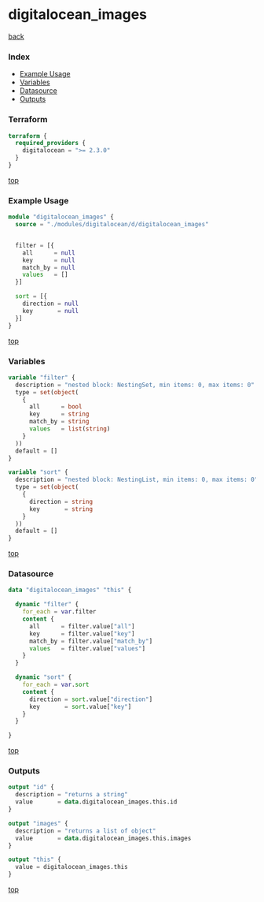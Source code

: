 # digitalocean_images

[back](../digitalocean.md)

### Index

- [Example Usage](#example-usage)
- [Variables](#variables)
- [Datasource](#datasource)
- [Outputs](#outputs)

### Terraform

```terraform
terraform {
  required_providers {
    digitalocean = ">= 2.3.0"
  }
}
```

[top](#index)

### Example Usage

```terraform
module "digitalocean_images" {
  source = "./modules/digitalocean/d/digitalocean_images"


  filter = [{
    all      = null
    key      = null
    match_by = null
    values   = []
  }]

  sort = [{
    direction = null
    key       = null
  }]
}
```

[top](#index)

### Variables

```terraform
variable "filter" {
  description = "nested block: NestingSet, min items: 0, max items: 0"
  type = set(object(
    {
      all      = bool
      key      = string
      match_by = string
      values   = list(string)
    }
  ))
  default = []
}

variable "sort" {
  description = "nested block: NestingList, min items: 0, max items: 0"
  type = set(object(
    {
      direction = string
      key       = string
    }
  ))
  default = []
}
```

[top](#index)

### Datasource

```terraform
data "digitalocean_images" "this" {

  dynamic "filter" {
    for_each = var.filter
    content {
      all      = filter.value["all"]
      key      = filter.value["key"]
      match_by = filter.value["match_by"]
      values   = filter.value["values"]
    }
  }

  dynamic "sort" {
    for_each = var.sort
    content {
      direction = sort.value["direction"]
      key       = sort.value["key"]
    }
  }

}
```

[top](#index)

### Outputs

```terraform
output "id" {
  description = "returns a string"
  value       = data.digitalocean_images.this.id
}

output "images" {
  description = "returns a list of object"
  value       = data.digitalocean_images.this.images
}

output "this" {
  value = digitalocean_images.this
}
```

[top](#index)